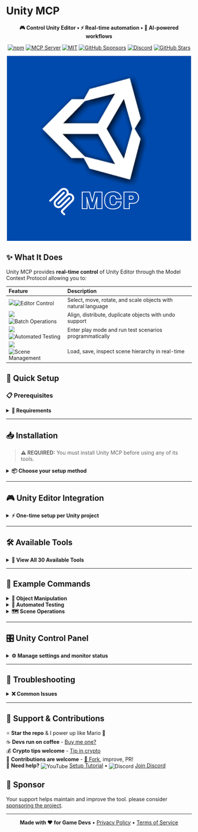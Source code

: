 [//]: # (Constants)
[license-link]: ../../blob/main/LICENSE
[stars-link]: ../../stargazers
[issues-link]: ../../issues
[discord-link]: https://discord.gg/5skXfKRytR
[website-link]: https://spark-games.co.uk
[coffee-link]: https://buymeacoffee.com/spark88
[release-link]: ../../releases
[fork-link]: ../../fork
[privacy-link]: ./PRIVACY.md
[vid-link]: https://www.youtube.com/shorts/CCbY_ETwFss

# Unity MCP

<div align="center">

**🎮 Control Unity Editor • ⚡ Real-time automation • 🚀 AI-powered workflows**


[![npm](https://img.shields.io/npm/v/@spark-apps/unity-mcp?style=flat-square&logo=npm&logoColor=white&color=crimson)](https://www.npmjs.com/package/@spark-apps/unity-mcp)
[![MCP Server](https://badge.mcpx.dev?type=server&color=blue&labelColor=gray)](https://www.npmjs.com/settings/spark-apps/packages)
[![MIT](https://img.shields.io/badge/License-MIT-blueviolet?style=flat-square)][license-link]
[![GitHub Sponsors](https://img.shields.io/github/sponsors/muammar-yacoob?label=Sponsor&logo=github-sponsors&logoColor=white&color=hotpink)](https://github.com/sponsors/muammar-yacoob)
[![Discord](https://img.shields.io/badge/Discord-Join-blue?logo=discord&logoColor=white)][discord-link]
[![GitHub Stars](https://img.shields.io/github/stars/muammar-yacoob/unity-mcp?style=social)][stars-link]

<img src="res/MCP.png" alt="Unity MCP">

</div>

## ✨ What It Does

Unity MCP provides **real-time control** of Unity Editor through the Model Context Protocol allowing you to:

| <div align="left">Feature</div> | <div align="left">Description</div> |
|:---------|:-------------|
| ![](https://img.shields.io/badge/🎯%20-1a365d?style=for-the-badge)![Editor Control](https://img.shields.io/badge/Editor%20Control%20-007bff?style=for-the-badge) | Select, move, rotate, and scale objects with natural language |
| ![](https://img.shields.io/badge/📐%20-1a5e3a?style=for-the-badge)![Batch Operations](https://img.shields.io/badge/Batch%20Operations%20-28a745?style=for-the-badge) | Align, distribute, duplicate objects with undo support |
| ![](https://img.shields.io/badge/🧪%20-cc6600?style=for-the-badge)![Automated Testing](https://img.shields.io/badge/Automated%20Testing%20-ff9500?style=for-the-badge) | Enter play mode and run test scenarios programmatically |
| ![](https://img.shields.io/badge/🗺️%20-c41e3a?style=for-the-badge)![Scene Management](https://img.shields.io/badge/Scene%20Management%20-ff073a?style=for-the-badge) | Load, save, inspect scene hierarchy in real-time |



## 🚀 Quick Setup

### 📋 Prerequisites

<details>
<summary><strong>🔑 Requirements</strong></summary>

- **Node.js** >= 18.0.0 - [Download](https://nodejs.org/)
- **Unity** 2022.3 LTS or later - [Download](https://unity.com/)
- **Claude Desktop** or any MCP client - [Download](https://claude.ai/download)

</details>

---

## 📥 Installation

> **⚠️ REQUIRED:** You must install Unity MCP before using any of its tools.

<details>
<summary><strong>📦 Choose your setup method</strong></summary>

### Method 1: Automatic Setup (Recommended) ⚡

**One command does everything:**
```bash
claude mcp add @spark-apps/unity-mcp
```
✅ Installs the package
✅ Configures your MCP client automatically
✅ Ready to use immediately after restart

---

### Method 2: Manual Setup 🛠️

**If you prefer to configure manually or use a different MCP client:**

**Step 1: Install the package globally**
```bash
npm i -g @spark-apps/unity-mcp
```

**Step 2: Add to your MCP client configuration**

Edit your MCP client config file:
- <span style="background: #1e90ff; color: white; padding: 2px 6px; border-radius: 3px; font-size: 11px; font-weight: bold;">Windows</span> `%APPDATA%\\Claude\\claude_desktop_config.json`
- <span style="background: #c0c0c0; color: black; padding: 2px 6px; border-radius: 3px; font-size: 11px; font-weight: bold;">macOS</span> `~/Library/Application Support/Claude/claude_desktop_config.json`
- <span style="background: #ffd700; color: black; padding: 2px 6px; border-radius: 3px; font-size: 11px; font-weight: bold;">Linux</span> `~/.config/Claude/claude_desktop_config.json`

Add this configuration:
```json
{
  "mcpServers": {
    "unity-mcp": {"command": "npx", "args": ["-y", "@spark-apps/unity-mcp"]}
  }
}
```

**Step 3: Restart your MCP client**

</details>

---

## 🎮 Unity Editor Integration

<details>
<summary><strong>⚡ One-time setup per Unity project</strong></summary>

Tell Claude to set up the integration:
```
Setup Unity MCP in my project at /path/to/unity/project
```

This installs 8 editor scripts to `Assets/Editor/UnityMCP/` including:
- HTTP server with auto-start (port 8080)
- Control Panel UI with 🟢🟠🔴⚪ status monitoring
- ScriptableObject configuration for persistent settings
- Handlers for all 30 tools

**After installation:**
1. Restart Unity Editor
2. Open **Tools → Unity MCP → Control Panel**
3. Verify 🟢 **Connected** status

Done! Use the Control Panel to manage settings and monitor your connection.

</details>

---

## 🛠️ Available Tools

<details>
<summary><strong>🔧 View All 30 Available Tools</strong></summary>

### **🎯 Editor Control (7 tools)**
| <div align="left">Tool</div> | <div align="left">Description</div> |
|:------|:-------------|
| ![](https://img.shields.io/badge/⚙️%20-1E3A8A?style=for-the-badge)![Setup Unity MCP](https://img.shields.io/badge/Setup%20Unity%20MCP%20-1E3A8A?style=for-the-badge) | Install editor integration into Unity project |
| ![](https://img.shields.io/badge/🎯%20-06B6D4?style=for-the-badge)![Select Objects](https://img.shields.io/badge/Select%20Objects%20-06B6D4?style=for-the-badge) | Select by name, tag, or pattern with framing |
| ![](https://img.shields.io/badge/🔄%20-14B8A6?style=for-the-badge)![Transform Objects](https://img.shields.io/badge/Transform%20Objects%20-14B8A6?style=for-the-badge) | Move, rotate, scale objects |
| ![](https://img.shields.io/badge/📐%20-0EA5E9?style=for-the-badge)![Align Objects](https://img.shields.io/badge/Align%20Objects%20-0EA5E9?style=for-the-badge) | Align left/right/top/bottom/center |
| ![](https://img.shields.io/badge/📏%20-22D3EE?style=for-the-badge)![Distribute Objects](https://img.shields.io/badge/Distribute%20Objects%20-22D3EE?style=for-the-badge) | Distribute evenly along axis |
| ![](https://img.shields.io/badge/📦%20-60A5FA?style=for-the-badge)![Duplicate Objects](https://img.shields.io/badge/Duplicate%20Objects%20-60A5FA?style=for-the-badge) | Clone objects with undo support |
| ![](https://img.shields.io/badge/🔍%20-1E40AF?style=for-the-badge)![Find Objects](https://img.shields.io/badge/Find%20Objects%20-1E40AF?style=for-the-badge) | Find by component type or pattern |

### **🗺️ Scene Management (6 tools)**
| <div align="left">Tool</div> | <div align="left">Description</div> |
|:------|:-------------|
| ![](https://img.shields.io/badge/🎬%20-059669?style=for-the-badge)![List Scenes](https://img.shields.io/badge/List%20Scenes%20-059669?style=for-the-badge) | List all scenes in build settings |
| ![](https://img.shields.io/badge/📂%20-10B981?style=for-the-badge)![Load Scene](https://img.shields.io/badge/Load%20Scene%20-10B981?style=for-the-badge) | Load scene by name or index |
| ![](https://img.shields.io/badge/💾%20-34D399?style=for-the-badge)![Save Scene](https://img.shields.io/badge/Save%20Scene%20-34D399?style=for-the-badge) | Save current or all scenes |
| ![](https://img.shields.io/badge/🌳%20-84CC16?style=for-the-badge)![Get Hierarchy](https://img.shields.io/badge/Get%20Hierarchy%20-84CC16?style=for-the-badge) | Get complete scene hierarchy |
| ![](https://img.shields.io/badge/🔎%20-22C55E?style=for-the-badge)![Find In Scene](https://img.shields.io/badge/Find%20In%20Scene%20-22C55E?style=for-the-badge) | Find objects in current scene |
| ![](https://img.shields.io/badge/🧹%20-16A34A?style=for-the-badge)![Cleanup Scene](https://img.shields.io/badge/Cleanup%20Scene%20-16A34A?style=for-the-badge) | Remove missing scripts and empty objects |

### **🧪 Testing & Play Mode (5 tools)**
| <div align="left">Tool</div> | <div align="left">Description</div> |
|:------|:-------------|
| ![](https://img.shields.io/badge/▶️%20-7C3AED?style=for-the-badge)![Enter Play Mode](https://img.shields.io/badge/Enter%20Play%20Mode%20-7C3AED?style=for-the-badge) | Start play mode programmatically |
| ![](https://img.shields.io/badge/⏸️%20-D946EF?style=for-the-badge)![Exit Play Mode](https://img.shields.io/badge/Exit%20Play%20Mode%20-D946EF?style=for-the-badge) | Exit play mode programmatically |
| ![](https://img.shields.io/badge/🤖%20-8B5CF6?style=for-the-badge)![Run Test](https://img.shields.io/badge/Run%20Test%20-8B5CF6?style=for-the-badge) | Execute automated test scenarios |
| ![](https://img.shields.io/badge/📊%20-C084FC?style=for-the-badge)![Play Mode Status](https://img.shields.io/badge/Play%20Mode%20Status%20-C084FC?style=for-the-badge) | Get play mode status and logs |
| ![](https://img.shields.io/badge/⏱️%20-E879F9?style=for-the-badge)![Set Time Scale](https://img.shields.io/badge/Set%20Time%20Scale%20-E879F9?style=for-the-badge) | Slow motion or fast forward |

### **📦 Assets & Console (5 tools)**
| <div align="left">Tool</div> | <div align="left">Description</div> |
|:------|:-------------|
| ![](https://img.shields.io/badge/📋%20-F59E0B?style=for-the-badge)![Get Console Logs](https://img.shields.io/badge/Get%20Console%20Logs%20-F59E0B?style=for-the-badge) | Retrieve Unity console logs for debugging |
| ![](https://img.shields.io/badge/🧹%20-F97316?style=for-the-badge)![Clear Console](https://img.shields.io/badge/Clear%20Console%20-F97316?style=for-the-badge) | Clear all console logs |
| ![](https://img.shields.io/badge/🎁%20-FB923C?style=for-the-badge)![Create Prefab](https://img.shields.io/badge/Create%20Prefab%20-FB923C?style=for-the-badge) | Create prefab from selected GameObject |
| ![](https://img.shields.io/badge/📂%20-FDBA74?style=for-the-badge)![Get Assets](https://img.shields.io/badge/Get%20Assets%20-FDBA74?style=for-the-badge) | List project assets with filtering |
| ![](https://img.shields.io/badge/🔄%20-FCD34D?style=for-the-badge)![Refresh Assets](https://img.shields.io/badge/Refresh%20Assets%20-FCD34D?style=for-the-badge) | Refresh Unity asset database |

### **⚡ Advanced Tools (7 tools)**
| <div align="left">Tool</div> | <div align="left">Description</div> |
|:------|:-------------|
| ![](https://img.shields.io/badge/🎬%20-BE123C?style=for-the-badge)![Execute Menu Item](https://img.shields.io/badge/Execute%20Menu%20Item%20-BE123C?style=for-the-badge) | Execute any Unity Editor menu command |
| ![](https://img.shields.io/badge/📦%20-F43F5E?style=for-the-badge)![Add Package](https://img.shields.io/badge/Add%20Package%20-F43F5E?style=for-the-badge) | Install Unity packages via Package Manager |
| ![](https://img.shields.io/badge/🧪%20-EC4899?style=for-the-badge)![Run Unity Tests](https://img.shields.io/badge/Run%20Unity%20Tests%20-EC4899?style=for-the-badge) | Execute Test Runner tests (EditMode/PlayMode) |
| ![](https://img.shields.io/badge/📥%20-FB7185?style=for-the-badge)![Add Asset to Scene](https://img.shields.io/badge/Add%20Asset%20to%20Scene%20-FB7185?style=for-the-badge) | Add prefab or asset to current scene |
| ![](https://img.shields.io/badge/📝%20-F87171?style=for-the-badge)![Script Operations](https://img.shields.io/badge/Script%20Operations%20-F87171?style=for-the-badge) | Create, read, update, delete C# scripts |
| ![](https://img.shields.io/badge/✅%20-FCA5A5?style=for-the-badge)![Validate Script](https://img.shields.io/badge/Validate%20Script%20-FCA5A5?style=for-the-badge) | Validate C# script syntax |
| ![](https://img.shields.io/badge/❌%20-DC2626?style=for-the-badge)![Delete Objects](https://img.shields.io/badge/Delete%20Objects%20-DC2626?style=for-the-badge) | Delete objects with undo support |

</details>

---

## 💬 Example Commands

<details>
<summary><strong>🎯 Object Manipulation</strong></summary>

- *"Select all objects with tag 'Enemy' and align them horizontally"*
- *"Move the Player object to position (0, 5, 10)"*
- *"Distribute selected objects evenly along the x axis"*
- *"Find all objects with Camera component"*
- *"Duplicate selected object 5 times"*

</details>

<details>
<summary><strong>🧪 Automated Testing</strong></summary>

- *"Enter play mode and move Player to (10, 0, 0) for 5 seconds"*
- *"Set time scale to 0.5 for slow motion"*
- *"Run a test that destroys the Boss after 2 seconds"*
- *"Check play mode status and show test logs"*

</details>

<details>
<summary><strong>🗺️ Scene Operations</strong></summary>

- *"List all scenes in the project"*
- *"Load the MainMenu scene"*
- *"Show me the complete hierarchy of the current scene"*
- *"Find all objects with Rigidbody component"*
- *"Clean up scene by removing missing scripts"*

</details>

---

## 🎛️ Unity Control Panel

<details>
<summary><strong>⚙️ Manage settings and monitor status</strong></summary>

Once installed, access the Control Panel via **Tools → Unity MCP → Control Panel**.

**Features:**
- **🟢 Real-time Status Monitoring**
  - 🟢 **Connected** - Server running normally
  - 🟠 **Starting** - Server is initializing
  - 🔴 **Error** - Connection failed
  - ⚪ **Disconnected** - Server stopped

- **⚙️ Server Settings** (Collapsable)
  - Port configuration (default: 8080)
  - Auto-start on Unity load
  - Request timeout settings
  - Remote connections (⚠️ use with caution)

- **✨ Features** (Collapsable)
  - Console monitoring (max logs configurable)
  - Auto-refresh assets on changes
  - Verbose logging for debugging

- **⚡ Quick Actions** (Collapsable)
  - 📋 View Console Logs
  - 🔄 Refresh Assets
  - 💾 Save Scene
  - 🧹 Clear Console
  - 📁 Open Config
  - 📖 Documentation

- **🔧 Tools Overview** (Collapsable)
  - View all 30 available tools categorized by type
  - Quick reference without leaving Unity

- **⚡ Advanced Settings** (Collapsable)
  - Undo/Redo support
  - Auto-backup scenes
  - Reset to defaults

**Configuration is stored as a ScriptableObject:**
`Assets/Editor/UnityMCP/Resources/MCPConfig.asset`

All settings persist across Unity sessions!

</details>

---

## 🐛 Troubleshooting

<details>
<summary><strong>❌ Common Issues</strong></summary>

**MCP Server Not Showing:**
1. Verify Node.js is installed: `node --version`
2. Check config file path is correct
3. Ensure JSON syntax is valid
4. Restart MCP client completely

**Unity Editor Not Responding:**
1. Ensure Unity Editor is open
2. Check `Assets/Editor/UnityMCP/` scripts are installed
3. Verify Console for `[Unity MCP] Server started on port 8080`
4. Check no errors in Unity Console

**Port Already in Use:**
1. Default port is `8080`
2. Check what's using it: `lsof -i :8080` (Mac/Linux) or `netstat -ano | findstr :8080` (Windows)
3. Stop conflicting process or change port in Unity scripts

</details>

---

## 🌱 Support & Contributions

⭐ **Star the repo** & I power up like Mario 🍄  
☕ **Devs run on coffee** - [Buy me one?][coffee-link]  
💰 **Crypto tips welcome** - [Tip in crypto](https://tip.md/muammar-yacoob)  
🤝 **Contributions are welcome** - [🍴 Fork][fork-link], improve, PR!  
🎥 **Need help?** <img src="https://img.icons8.com/color/20/youtube-play.png" alt="YouTube" width="20" height="20" style="vertical-align: middle;"> [Setup Tutorial][vid-link] • <img src="https://img.icons8.com/color/20/discord--v2.png" alt="Discord" width="20" height="20" style="vertical-align: middle;"> [Join Discord][discord-link]

## 💖 Sponsor
Your support helps maintain and improve the tool. please consider [sponsoring the project][stars-link]. 


---

<div align="center">


**Made with ❤️ for Game Devs** • [Privacy Policy](PRIVACY.md) • [Terms of Service](TERMS.md)